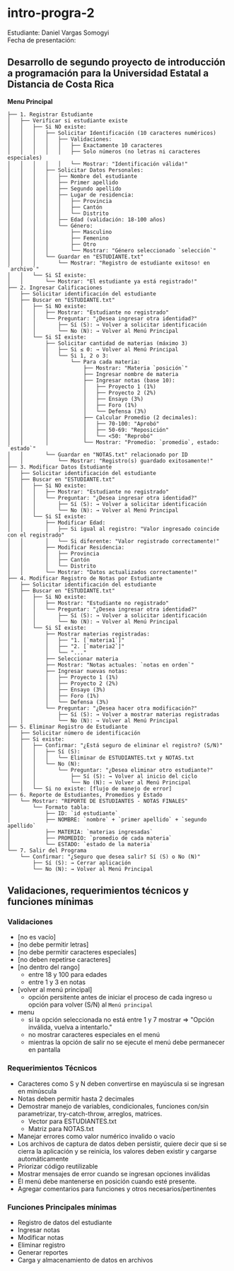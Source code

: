 # intro-progra-2
Estudiante: Daniel Vargas Somogyi \
Fecha de presentación: 

## Desarrollo de segundo proyecto de introducción a programación para la Universidad Estatal a Distancia de Costa Rica

**Menu Principal**
```
├── 1. Registrar Estudiante
│   ├── Verificar si estudiante existe
│   │   ├── Si NO existe:
│   │   │   ├── Solicitar Identificación (10 caracteres numéricos)
│   │   │   │   ├── Validaciones:
│   │   │   │   │   ├── Exactamente 10 caracteres
│   │   │   │   │   ├── Solo números (no letras ni caracteres especiales)
│   │   │   │   │   └── Mostrar: "Identificación válida!"
│   │   │   ├── Solicitar Datos Personales:
│   │   │   │   ├── Nombre del estudiante
│   │   │   │   ├── Primer apellido  
│   │   │   │   ├── Segundo apellido
│   │   │   │   ├── Lugar de residencia:
│   │   │   │   │   ├── Provincia
│   │   │   │   │   ├── Cantón
│   │   │   │   │   └── Distrito
│   │   │   │   ├── Edad (validación: 18-100 años)
│   │   │   │   └── Género:
│   │   │   │       ├── Masculino
│   │   │   │       ├── Femenino
│   │   │   │       ├── Otro
│   │   │   │       └── Mostrar: "Género seleccionado `selección`"
│   │   │   └── Guardar en "ESTUDIANTE.txt"
│   │   │       └── Mostrar: "Registro de estudiante exitoso! en `archivo`"
│   │   └── Si SÍ existe:
│   │       └── Mostrar: "El estudiante ya está registrado!"
├── 2. Ingresar Calificaciones
│   ├── Solicitar identificación del estudiante
│   ├── Buscar en "ESTUDIANTE.txt"
│   │   ├── Si NO existe:
│   │   │   ├── Mostrar: "Estudiante no registrado"
│   │   │   └── Preguntar: "¿Desea ingresar otra identidad?"
│   │   │       ├── Sí (S): → Volver a solicitar identificación
│   │   │       └── No (N): → Volver al Menú Principal
│   │   └── Si SÍ existe:
│   │       ├── Solicitar cantidad de materias (máximo 3)
│   │       │   ├── Si ≤ 0: → Volver al Menú Principal
│   │       │   └── Si 1, 2 o 3:
│   │       │       └── Para cada materia:
│   │       │           ├── Mostrar: "Materia `posición`"
│   │       │           ├── Ingresar nombre de materia
│   │       │           ├── Ingresar notas (base 10):
│   │       │           │   ├── Proyecto 1 (1%)
│   │       │           │   ├── Proyecto 2 (2%) 
│   │       │           │   ├── Ensayo (3%)
│   │       │           │   ├── Foro (1%)
│   │       │           │   └── Defensa (3%)
│   │       │           ├── Calcular Promedio (2 decimales):
│   │       │           │   ├── 70-100: "Aprobó"
│   │       │           │   ├── 50-69: "Reposición"
│   │       │           │   └── <50: "Reprobó"
│   │       │           └── Mostrar: "Promedio: `promedio`, estado: `estado`"
│   │       └── Guardar en "NOTAS.txt" relacionado por ID
│   │           └── Mostrar: "Registro(s) guardado exitosamente!"
├── 3. Modificar Datos Estudiante
│   ├── Solicitar identificación del estudiante
│   ├── Buscar en "ESTUDIANTE.txt"
│   │   ├── Si NO existe:
│   │   │   ├── Mostrar: "Estudiante no registrado"
│   │   │   └── Preguntar: "¿Desea ingresar otra identidad?"
│   │   │       ├── Sí (S): → Volver a solicitar identificación
│   │   │       └── No (N): → Volver al Menú Principal
│   │   └── Si SÍ existe:
│   │       ├── Modificar Edad:
│   │       │   ├── Si igual al registro: "Valor ingresado coincide con el registrado"
│   │       │   └── Si diferente: "Valor registrado correctamente!"
│   │       ├── Modificar Residencia:
│   │       │   ├── Provincia
│   │       │   ├── Cantón
│   │       │   └── Distrito
│   │       └── Mostrar: "Datos actualizados correctamente!"
├── 4. Modificar Registro de Notas por Estudiante
│   ├── Solicitar identificación del estudiante
│   ├── Buscar en "ESTUDIANTE.txt"
│   │   ├── Si NO existe:
│   │   │   ├── Mostrar: "Estudiante no registrado"
│   │   │   └── Preguntar: "¿Desea ingresar otra identidad?"
│   │   │       ├── Sí (S): → Volver a solicitar identificación
│   │   │       └── No (N): → Volver al Menú Principal
│   │   └── Si SÍ existe:
│   │       ├── Mostrar materias registradas:
│   │       │   ├── "1. [`materia1`]"
│   │       │   ├── "2. [`materia2`]"
│   │       │   └── "..."
│   │       ├── Seleccionar materia
│   │       ├── Mostrar: "Notas actuales: `notas en orden`"
│   │       ├── Ingresar nuevas notas:
│   │       │   ├── Proyecto 1 (1%)
│   │       │   ├── Proyecto 2 (2%)
│   │       │   ├── Ensayo (3%)
│   │       │   ├── Foro (1%)
│   │       │   └── Defensa (3%)
│   │       └── Preguntar: "¿Desea hacer otra modificación?"
│   │           ├── Sí (S): → Volver a mostrar materias registradas
│   │           └── No (N): → Volver al Menú Principal
├── 5. Eliminar Registro de Estudiante
│   ├── Solicitar número de identificación
│   ├── Si existe:
│   │   ├── Confirmar: "¿Está seguro de eliminar el registro? (S/N)"
│   │   │   ├── Sí (S): 
│   │   │   │   └── Eliminar de ESTUDIANTES.txt y NOTAS.txt
│   │   │   └── No (N): 
│   │   │       └── Preguntar: "¿Desea eliminar otro estudiante?"
│   │   │           ├── Sí (S): → Volver al inicio del ciclo
│   │   │           └── No (N): → Volver al Menú Principal
│   │   └── Si no existe: [flujo de manejo de error]
├── 6. Reporte de Estudiantes, Promedios y Estado
│   └── Mostrar: "REPORTE DE ESTUDIANTES - NOTAS FINALES"
│       └── Formato tabla:
│           ├── ID: `id estudiante`
│           ├── NOMBRE: `nombre` + `primer apellido` + `segundo apellido`
│           ├── MATERIA: `materias ingresadas`
│           ├── PROMEDIO: `promedio de cada materia`
│           └── ESTADO: `estado de la materia`
└── 7. Salir del Programa
    └── Confirmar: "¿Seguro que desea salir? Sí (S) o No (N)"
        ├── Sí (S): → Cerrar aplicación
        └── No (N): → Volver al Menú Principal
```
## Validaciones, requerimientos técnicos y funciones mínimas
### Validaciones
- [no es vacío]
- [no debe permitir letras]
- [no debe permitir caracteres especiales]
- [no deben repetirse caracteres]
- [no dentro del rango]
    - entre 18 y 100 para edades
    - entre 1 y 3 en notas
- [volver al menú principal]
    - opción persitente antes de iniciar el proceso de cada ingreso u opción para volver (S/N) al `Menú principal`
- menu
    - si la opción seleccionada no está entre 1 y 7 mostrar => "Opción inválida, vuelva a intentarlo."
    - no mostrar caracteres especiales en el menú
    - mientras la opción de salir no se ejecute el menú debe permanecer en pantalla

### Requerimientos Técnicos
- Caracteres como S y N deben convertirse en mayúscula si se ingresan en minúscula
- Notas deben permitir hasta 2 decimales
- Demostrar manejo de variables, condicionales, funciones con/sin parametrizar, try-catch-throw, arreglos, matrices.
    - Vector para ESTUDIANTES.txt
    - Matriz para NOTAS.txt
- Manejar errores como valor numérico invalido o vacío
- Los archivos de captura de datos deben persistir, quiere decir que si se cierra la aplicación y se reinicia, los valores deben existir y cargarse automáticamente
- Priorizar código reutilizable
- Mostrar mensajes de error cuando se ingresan opciones inválidas
- Él menú debe mantenerse en posición cuando esté presente.
- Agregar comentarios para funciones y otros necesarios/pertinentes

### Funciones Principales mínimas
- Registro de datos del estudiante
- Ingresar notas
- Modificar notas
- Eliminar registro
- Generar reportes
- Carga y almacenamiento de datos en archivos